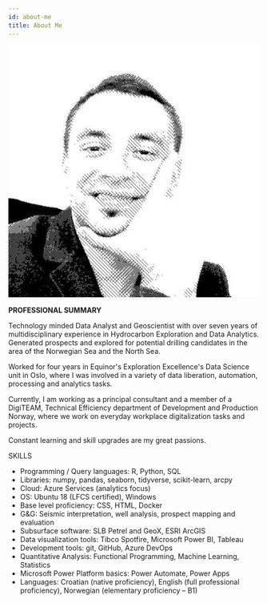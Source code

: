 ```yaml
---
id: about-me
title: About Me
---
```


![](./KB2.png)

**PROFESSIONAL SUMMARY**

Technology minded Data Analyst and Geoscientist with over seven years of multidisciplinary experience in Hydrocarbon Exploration and Data Analytics. Generated prospects and explored for potential drilling candidates in the area of the Norwegian Sea and the North Sea.

Worked for four years in Equinor's Exploration Excellence's Data Science unit in Oslo, where I was involved in a variety of data liberation, automation, processing and analytics tasks.

Currently, I am working as a principal consultant and a member of a DigiTEAM, Technical Efficiency department of Development and Production Norway, where we work on everyday workplace digitalization tasks and projects.

Constant learning and skill upgrades are my great passions.

SKILLS

- Programming / Query languages: R, Python, SQL
- Libraries: numpy, pandas, seaborn, tidyverse, scikit-learn, arcpy
- Cloud: Azure Services (analytics focus)
- OS: Ubuntu 18 (LFCS certified), Windows
- Base level proficiency: CSS, HTML, Docker
- G&G: Seismic interpretation, well analysis, prospect mapping and evaluation
- Subsurface software: SLB Petrel and GeoX, ESRI ArcGIS
- Data visualization tools: Tibco Spotfire, Microsoft Power BI, Tableau
- Development tools: git, GitHub, Azure DevOps
- Quantitative Analysis: Functional Programming, Machine Learning, Statistics
- Microsoft Power Platform basics: Power Automate, Power Apps
- Languages: Croatian (native proficiency), English (full professional proficiency), Norwegian (elementary proficiency – B1)
